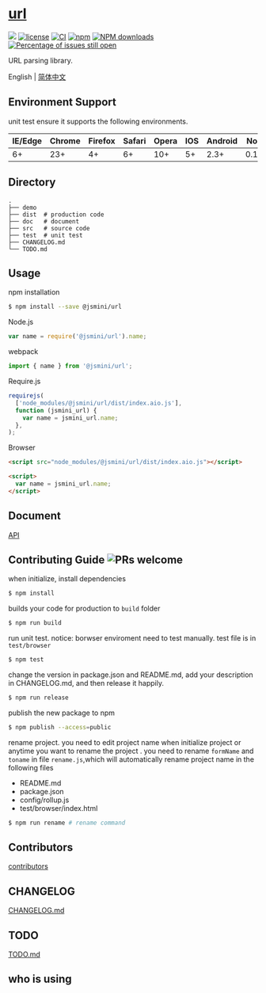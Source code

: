 # [url](https://github.com/jsmini/url)

[![](https://img.shields.io/badge/Powered%20by-jslib%20url-brightgreen.svg)](https://github.com/yanhaijing/jslib-url)
[![license](https://img.shields.io/badge/license-MIT-blue.svg)](https://github.com/jsmini/url/blob/master/LICENSE)
[![CI](https://github.com/jsmini/url/actions/workflows/ci.yml/badge.svg?branch=master)](https://github.com/jsmini/url/actions/workflows/ci.yml)
[![npm](https://img.shields.io/badge/npm-0.6.0-orange.svg)](https://www.npmjs.com/package/@jsmini/url)
[![NPM downloads](http://img.shields.io/npm/dm/@jsmini/url.svg?style=flat-square)](http://www.npmtrends.com/@jsmini/url)
[![Percentage of issues still open](http://isitmaintained.com/badge/open/jsmini/url.svg)](http://isitmaintained.com/project/jsmini/url 'Percentage of issues still open')

URL parsing library.

English | [简体中文](./README-zh_CN.md)

## Environment Support

unit test ensure it supports the following environments.

| IE/Edge | Chrome | Firefox | Safari | Opera | IOS | Android | Node  |
| ------- | ------ | ------- | ------ | ----- | --- | ------- | ----- |
| 6+      | 23+    | 4+      | 6+     | 10+   | 5+  | 2.3+    | 0.10+ |

## Directory

```
.
├── demo
├── dist  # production code
├── doc   # document
├── src   # source code
├── test  # unit test
├── CHANGELOG.md
└── TODO.md
```

## Usage

npm installation

```bash
$ npm install --save @jsmini/url
```

Node.js

```js
var name = require('@jsmini/url').name;
```

webpack

```js
import { name } from '@jsmini/url';
```

Require.js

```js
requirejs(
  ['node_modules/@jsmini/url/dist/index.aio.js'],
  function (jsmini_url) {
    var name = jsmini_url.name;
  },
);
```

Browser

```html
<script src="node_modules/@jsmini/url/dist/index.aio.js"></script>

<script>
  var name = jsmini_url.name;
</script>
```

## Document

[API](https://github.com/jsmini/url/blob/master/doc/api.md)

## Contributing Guide ![PRs welcome](https://img.shields.io/badge/PRs-welcome-brightgreen.svg)

when initialize, install dependencies

```bash
$ npm install
```

builds your code for production to `build` folder

```bash
$ npm run build
```

run unit test. notice: borwser enviroment need to test manually. test file is in `test/browser`

```bash
$ npm test
```

change the version in package.json and README.md, add your description in CHANGELOG.md, and then release it happily.

```bash
$ npm run release
```

publish the new package to npm

```bash
$ npm publish --access=public
```

rename project. you need to edit project name when initialize project or anytime you want to rename the project . you need to rename `formName` and `toname` in file `rename.js`,which will automatically rename project name in the following files

- README.md
- package.json
- config/rollup.js
- test/browser/index.html

```bash
$ npm run rename # rename command
```

## Contributors

[contributors](https://github.com/jsmini/url/graphs/contributors)

## CHANGELOG

[CHANGELOG.md](https://github.com/jsmini/url/blob/master/CHANGELOG.md)

## TODO

[TODO.md](https://github.com/jsmini/url/blob/master/TODO.md)

## who is using
